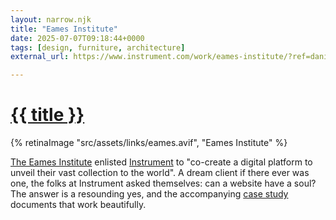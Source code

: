 ```yaml
---
layout: narrow.njk
title: "Eames Institute"
date: 2025-07-07T09:18:44+0000
tags: [design, furniture, architecture]
external_url: https://www.instrument.com/work/eames-institute/?ref=daniel.pizza

---
```

<h1><a href="{{ external_url }}">{{ title }}</a></h1>

{% retinaImage "src/assets/links/eames.avif", "Eames Institute" %}

[The Eames Institute](https://www.eamesinstitute.org/?ref=daniel.pizza "The Eames Institute") enlisted [Instrument](https://www.instrument.com/?ref=daniel.pizza "Instrument") to "co-create a digital platform to unveil their vast collection to the world". A dream client if there ever was one, the folks at Instrument asked themselves: can a website have a soul? The answer is a resounding yes, and the accompanying [case study](https://www.instrument.com/work/eames-institute/?ref=daniel.pizza "Eames Institute case study on Instrument's website") documents that work beautifully.
